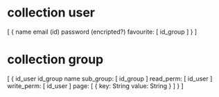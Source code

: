 # collection user

[
    {
        name
        email (id)
        password (encripted?)
        favourite:
            [ id_group ]
    }
]

# collection group

[
    {
        id_user
        id_group
        name
        sub_group:
            [ id_group ]
        read_perm:
            [ id_user ]
        write_perm:
            [ id_user ]
        page:
        [
            {
                key: String
                value: String
            }
        ]
    }
]
